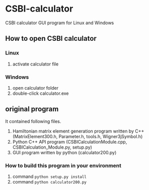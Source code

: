 # CSBI-calculator
CSBI calculator GUI program for Linux and Windows

## How to open CSBI calculator
### Linux
1. activate calculator file
### Windows
1. open calculator folder
2. double-click calculator.exe

## original program
It contained following files.
1. Hamiltonian matrix element generation program written by C++ (MatrixElement300.h, Parameter.h, tools.h, Wigner3jSymbol.h)
2. Python C++ API program (CSBICalculationModule.cpp, CSBICalculation_Module.py, setup.py)
3. GUI program written by python (calculator200.py)
### How to build this program in your environment
1. command `python setup.py install`
2. command `python calculator200.py`
